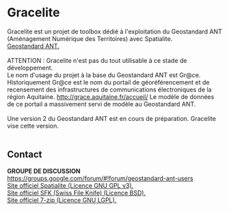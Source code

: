 # Gracelite
Gracelite est un projet de toolbox d&eacute;di&eacute; &agrave; l'exploitation du Geostandard ANT (Am&eacute;nagement Num&eacute;rique des Territoires) avec Spatialite. <br>
<a href="http://www.territoires-ville.cerema.fr/geostandard-amenagement-numerique-a350.html"> Geostandard ANT. </a>
<br>
<br>
ATTENTION : Gracelite n'est pas du tout utilisable à ce stade de d&eacute;veloppement. 
<br>
Le nom d'usage du projet &agrave; la base du Geostandard ANT est Gr@ce. Historiquement Gr@ce est le nom du portail de g&eacute;or&eacute;f&eacute;rencement et de recensement des infrastructures de communications &eacute;lectroniques de la r&eacute;gion Aquitaine. <a href="http://grace.aquitaine.fr/accueil/"> http://grace.aquitaine.fr/accueil/ </a> Le mod&egrave;le de donn&eacute;es de ce portail a massivement servi de mod&egrave;le au Geostandard ANT. <br>
<br>
Une version 2 du Geostandard ANT est en cours de pr&eacute;paration. Gracelite vise cette version.  
<br>
<h2>Contact</h2>
<b>GROUPE DE DISCUSSION</b><br>
<a href="https://groups.google.com/forum/#!forum/geostandard-ant-users"> https://groups.google.com/forum/#!forum/geostandard-ant-users</a>
<br>
<a href="http://www.gaia-gis.it/gaia-sins/"> Site officiel Spatialite (Licence GNU GPL v3). </a><br>
<a href="http://stahlworks.com/dev/swiss-file-knife.html"> Site officiel SFK (Swiss File Knife) (Licence BSD). </a><br>
<a href="http://www.7-zip.org/"> Site officiel 7-zip (Licence GNU LGPL). </a><br>
